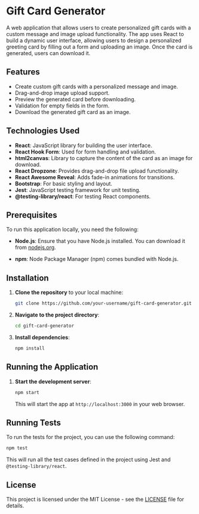 # Gift Card Generator

A web application that allows users to create personalized gift cards with a custom message and image upload functionality. The app uses React to build a dynamic user interface, allowing users to design a personalized greeting card by filling out a form and uploading an image. Once the card is generated, users can download it.

## Features
- Create custom gift cards with a personalized message and image.
- Drag-and-drop image upload support.
- Preview the generated card before downloading.
- Validation for empty fields in the form.
- Download the generated gift card as an image.

## Technologies Used
- **React**: JavaScript library for building the user interface.
- **React Hook Form**: Used for form handling and validation.
- **html2canvas**: Library to capture the content of the card as an image for download.
- **React Dropzone**: Provides drag-and-drop file upload functionality.
- **React Awesome Reveal**: Adds fade-in animations for transitions.
- **Bootstrap**: For basic styling and layout.
- **Jest**: JavaScript testing framework for unit testing.
- **@testing-library/react**: For testing React components.

## Prerequisites

To run this application locally, you need the following:

- **Node.js**: Ensure that you have Node.js installed. You can download it from [nodejs.org](https://nodejs.org/).

- **npm**: Node Package Manager (npm) comes bundled with Node.js.

## Installation

1. **Clone the repository** to your local machine:
   ```bash
   git clone https://github.com/your-username/gift-card-generator.git
   ```

2. **Navigate to the project directory**:
   ```bash
   cd gift-card-generator
   ```

3. **Install dependencies**:
   ```bash
   npm install
   ```

## Running the Application

1. **Start the development server**:
   ```bash
   npm start
   ```

   This will start the app at `http://localhost:3000` in your web browser.

## Running Tests

To run the tests for the project, you can use the following command:

```bash
npm test
```

This will run all the test cases defined in the project using Jest and `@testing-library/react`.

## License

This project is licensed under the MIT License - see the [LICENSE](LICENSE) file for details.